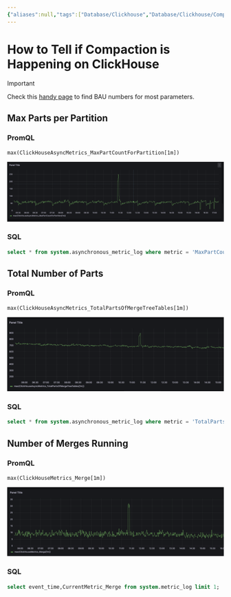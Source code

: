 ```yaml
---
{"aliases":null,"tags":["Database/Clickhouse","Database/Clickhouse/Compaction"],"projects":["EventStore"],"url":null,"type":"Note","Description":"Everything related to Clickhouse Compaction","Areas":null,"publish":true,"date created":"2025-01-15T17:04","date modified":"2025-01-15T18:41","PassFrontmatter":true,"created":"2025-01-15T17:04:46.510+05:30","updated":"2025-01-15T18:41:27.677+05:30"}
---
```


# How to Tell if Compaction is Happening on ClickHouse

> [!important]
> Check this [handy page](https://kb.altinity.com/altinity-kb-schema-design/how-much-is-too-much/) to find BAU numbers for most parameters.
## Max Parts per Partition
### PromQL
```PromQL
max(ClickHouseAsyncMetrics_MaxPartCountForPartition[1m])
```
![Screenshot 2025-01-15 at 5.16.06 PM.png](../../04-Resources/UnProcessed/attachments/Screenshot%202025-01-15%20at%205.16.06%20PM.png)

### SQL
```SQL
select * from system.asynchronous_metric_log where metric = 'MaxPartCountForPartition' order by event_time desc limit 1;
```

## Total Number of Parts

### PromQL
```PromQL
max(ClickHouseAsyncMetrics_TotalPartsOfMergeTreeTables[1m])
```
![Screenshot 2025-01-15 at 5.34.38 PM.png](../../04-Resources/UnProcessed/attachments/Screenshot%202025-01-15%20at%205.34.38%20PM.png)

### SQL
```sql
select * from system.asynchronous_metric_log where metric = 'TotalPartsOfMergeTreeTables' order by event_time desc limit 1;
```

## Number of Merges Running

### PromQL
```PromQL
max(ClickHouseMetrics_Merge[1m])
```
![Screenshot 2025-01-15 at 5.43.08 PM.png](../../04-Resources/UnProcessed/attachments/Screenshot%202025-01-15%20at%205.43.08%20PM.png)

### SQL
```sql
select event_time,CurrentMetric_Merge from system.metric_log limit 1;
```
